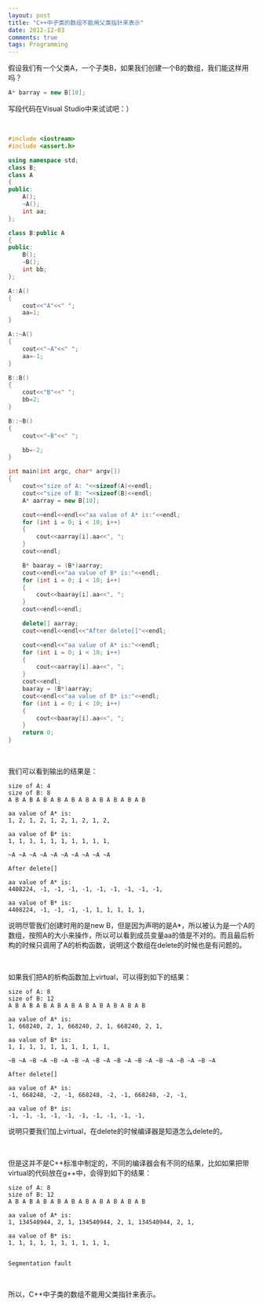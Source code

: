 ```yaml
---
layout: post
title: "C++中子类的数组不能用父类指针来表示"
date: 2012-12-03
comments: true
tags: Programming
---
```

<p>假设我们有一个父类A，一个子类B，如果我们创建一个B的数组，我们能这样用吗？</p>

```cpp
A* barray = new B[10];
```
<p>写段代码在Visual Studio中来试试吧：）<span><br /></span></p>
<p>&nbsp;</p>

```cpp
#include <iostream>
#include <assert.h>

using namespace std;
class B;
class A
{
public:
    A();
    ~A();
    int aa;
};

class B:public A
{
public:
    B();
    ~B();
    int bb;
};

A::A()
{
    cout<<"A"<<" ";
    aa=1;
}

A::~A()
{
    cout<<"~A"<<" ";
    aa=-1;
}

B::B()
{
    cout<<"B"<<" ";
    bb=2;
}

B::~B()
{
    cout<<"~B"<<" ";

    bb=-2;
}

int main(int argc, char* argv[])
{
    cout<<"size of A: "<<sizeof(A)<<endl;
    cout<<"size of B: "<<sizeof(B)<<endl;
    A* aarray = new B[10];

    cout<<endl<<endl<<"aa value of A* is:"<<endl;
    for (int i = 0; i < 10; i++)
    {
        cout<<aarray[i].aa<<", ";
    }
    cout<<endl;

    B* baaray = (B*)aarray;
    cout<<endl<<"aa value of B* is:"<<endl;
    for (int i = 0; i < 10; i++)
    {
        cout<<baaray[i].aa<<", ";
    }
    cout<<endl<<endl;

    delete[] aarray;
    cout<<endl<<endl<<"After delete[]"<<endl;

    cout<<endl<<"aa value of A* is:"<<endl;
    for (int i = 0; i < 10; i++)
    {
        cout<<aarray[i].aa<<", ";
    }
    cout<<endl;
    baaray = (B*)aarray;
    cout<<endl<<"aa value of B* is:"<<endl;
    for (int i = 0; i < 10; i++)
    {
        cout<<baaray[i].aa<<", ";
    }
    return 0;
}
```
<p>&nbsp;</p>
<p>我们可以看到输出的结果是：</p>

```
size of A: 4
size of B: 8
A B A B A B A B A B A B A B A B A B A B

aa value of A* is:
1, 2, 1, 2, 1, 2, 1, 2, 1, 2,

aa value of B* is:
1, 1, 1, 1, 1, 1, 1, 1, 1, 1,

~A ~A ~A ~A ~A ~A ~A ~A ~A ~A

After delete[]

aa value of A* is:
4408224, -1, -1, -1, -1, -1, -1, -1, -1, -1,

aa value of B* is:
4408224, -1, -1, -1, -1, 1, 1, 1, 1, 1,
```

<p>说明尽管我们创建时用的是new B，但是因为声明的是A*，所以被认为是一个A的数组，按照A的大小来操作，所以可以看到成员变量aa的值是不对的。而且最后析构的时候只调用了A的析构函数，说明这个数组在delete的时候也是有问题的。</p>
<p>&nbsp;</p>
<p>如果我们把A的析构函数加上virtual，可以得到如下的结果：</p>

```
size of A: 8
size of B: 12
A B A B A B A B A B A B A B A B A B A B

aa value of A* is:
1, 668240, 2, 1, 668240, 2, 1, 668240, 2, 1,

aa value of B* is:
1, 1, 1, 1, 1, 1, 1, 1, 1, 1,

~B ~A ~B ~A ~B ~A ~B ~A ~B ~A ~B ~A ~B ~A ~B ~A ~B ~A ~B ~A

After delete[]

aa value of A* is:
-1, 668248, -2, -1, 668248, -2, -1, 668248, -2, -1,

aa value of B* is:
-1, -1, -1, -1, -1, -1, -1, -1, -1, -1,
```

<p>说明只要我们加上virtual，在delete的时候编译器是知道怎么delete的。</p>
<p>&nbsp;</p>
<p>但是这并不是C++标准中制定的，不同的编译器会有不同的结果，比如如果把带virtual的代码放在g++中，会得到如下的结果：</p>

```
size of A: 8
size of B: 12
A B A B A B A B A B A B A B A B A B A B 

aa value of A* is:
1, 134540944, 2, 1, 134540944, 2, 1, 134540944, 2, 1, 

aa value of B* is:
1, 1, 1, 1, 1, 1, 1, 1, 1, 1, 


Segmentation fault
```

<p>&nbsp;</p>
<p>所以，C++中子类的数组不能用父类指针来表示。</p>